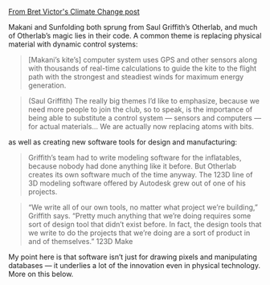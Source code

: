 [From Bret Victor's Climate Change post](http://worrydream.com/ClimateChange/#production-computation)

Makani and Sunfolding both sprung from Saul Griffith’s Otherlab, and much of Otherlab’s magic lies in their code. A common theme is replacing physical material with dynamic control systems:

> [Makani’s kite’s] computer system uses GPS and other sensors along with thousands of real-time calculations to guide the kite to the flight path with the strongest and steadiest winds for maximum energy generation.

> (Saul Griffith) The really big themes I’d like to emphasize, because we need more people to join the club, so to speak, is the importance of being able to substitute a control system — sensors and computers — for actual materials... We are actually now replacing atoms with bits.

as well as creating new software tools for design and manufacturing:

> Griffith’s team had to write modeling software for the inflatables, because nobody had done anything like it before. But Otherlab creates its own software much of the time anyway. The 123D line of 3D modeling software offered by Autodesk grew out of one of his projects.

> “We write all of our own tools, no matter what project we’re building,” Griffith says. “Pretty much anything that we’re doing requires some sort of design tool that didn’t exist before. In fact, the design tools that we write to do the projects that we’re doing are a sort of product in and of themselves.”
123D Make

My point here is that software isn’t just for drawing pixels and manipulating databases — it underlies a lot of the innovation even in physical technology. More on this below.
